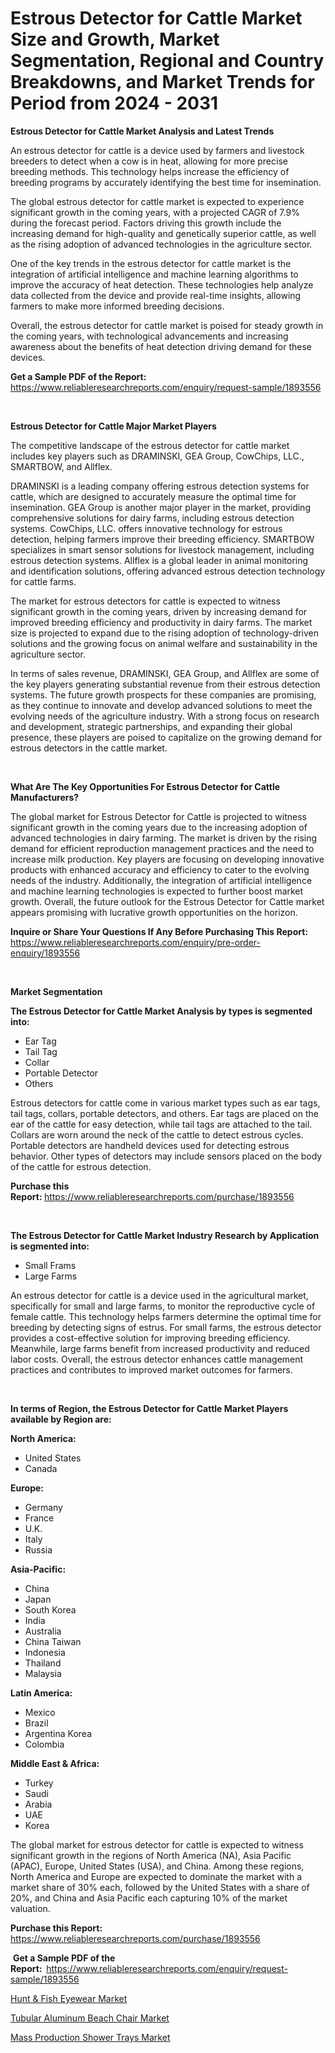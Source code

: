 <p><h1>Estrous Detector for Cattle Market Size and Growth, Market Segmentation, Regional and Country Breakdowns, and Market Trends for Period from 2024 -  2031</h1></p><p><strong>Estrous Detector for Cattle Market Analysis and Latest Trends</strong></p>
<p><p>An estrous detector for cattle is a device used by farmers and livestock breeders to detect when a cow is in heat, allowing for more precise breeding methods. This technology helps increase the efficiency of breeding programs by accurately identifying the best time for insemination.</p><p>The global estrous detector for cattle market is expected to experience significant growth in the coming years, with a projected CAGR of 7.9% during the forecast period. Factors driving this growth include the increasing demand for high-quality and genetically superior cattle, as well as the rising adoption of advanced technologies in the agriculture sector.</p><p>One of the key trends in the estrous detector for cattle market is the integration of artificial intelligence and machine learning algorithms to improve the accuracy of heat detection. These technologies help analyze data collected from the device and provide real-time insights, allowing farmers to make more informed breeding decisions.</p><p>Overall, the estrous detector for cattle market is poised for steady growth in the coming years, with technological advancements and increasing awareness about the benefits of heat detection driving demand for these devices.</p></p>
<p><strong>Get a Sample PDF of the Report:&nbsp;</strong> <a href="https://www.reliableresearchreports.com/enquiry/request-sample/1893556">https://www.reliableresearchreports.com/enquiry/request-sample/1893556</a></p>
<p>&nbsp;</p>
<p><strong>Estrous Detector for Cattle Major Market Players</strong></p>
<p><p>The competitive landscape of the estrous detector for cattle market includes key players such as DRAMINSKI, GEA Group, CowChips, LLC., SMARTBOW, and Allflex. </p><p>DRAMINSKI is a leading company offering estrous detection systems for cattle, which are designed to accurately measure the optimal time for insemination. GEA Group is another major player in the market, providing comprehensive solutions for dairy farms, including estrous detection systems. CowChips, LLC. offers innovative technology for estrous detection, helping farmers improve their breeding efficiency. SMARTBOW specializes in smart sensor solutions for livestock management, including estrous detection systems. Allflex is a global leader in animal monitoring and identification solutions, offering advanced estrous detection technology for cattle farms.</p><p>The market for estrous detectors for cattle is expected to witness significant growth in the coming years, driven by increasing demand for improved breeding efficiency and productivity in dairy farms. The market size is projected to expand due to the rising adoption of technology-driven solutions and the growing focus on animal welfare and sustainability in the agriculture sector.</p><p>In terms of sales revenue, DRAMINSKI, GEA Group, and Allflex are some of the key players generating substantial revenue from their estrous detection systems. The future growth prospects for these companies are promising, as they continue to innovate and develop advanced solutions to meet the evolving needs of the agriculture industry. With a strong focus on research and development, strategic partnerships, and expanding their global presence, these players are poised to capitalize on the growing demand for estrous detectors in the cattle market.</p></p>
<p>&nbsp;</p>
<p><strong>What Are The Key Opportunities For Estrous Detector for Cattle Manufacturers?</strong></p>
<p><p>The global market for Estrous Detector for Cattle is projected to witness significant growth in the coming years due to the increasing adoption of advanced technologies in dairy farming. The market is driven by the rising demand for efficient reproduction management practices and the need to increase milk production. Key players are focusing on developing innovative products with enhanced accuracy and efficiency to cater to the evolving needs of the industry. Additionally, the integration of artificial intelligence and machine learning technologies is expected to further boost market growth. Overall, the future outlook for the Estrous Detector for Cattle market appears promising with lucrative growth opportunities on the horizon.</p></p>
<p><strong>Inquire or Share Your Questions If Any Before Purchasing This Report:</strong> <a href="https://www.reliableresearchreports.com/enquiry/pre-order-enquiry/1893556">https://www.reliableresearchreports.com/enquiry/pre-order-enquiry/1893556</a></p>
<p>&nbsp;</p>
<p><strong>Market Segmentation</strong></p>
<p><strong>The Estrous Detector for Cattle Market Analysis by types is segmented into:</strong></p>
<p><ul><li>Ear Tag</li><li>Tail Tag</li><li>Collar</li><li>Portable Detector</li><li>Others</li></ul></p>
<p><p>Estrous detectors for cattle come in various market types such as ear tags, tail tags, collars, portable detectors, and others. Ear tags are placed on the ear of the cattle for easy detection, while tail tags are attached to the tail. Collars are worn around the neck of the cattle to detect estrous cycles. Portable detectors are handheld devices used for detecting estrous behavior. Other types of detectors may include sensors placed on the body of the cattle for estrous detection.</p></p>
<p><strong>Purchase this Report:&nbsp;</strong><a href="https://www.reliableresearchreports.com/purchase/1893556">https://www.reliableresearchreports.com/purchase/1893556</a></p>
<p>&nbsp;</p>
<p><strong>The Estrous Detector for Cattle Market Industry Research by Application is segmented into:</strong></p>
<p><ul><li>Small Frams</li><li>Large Farms</li></ul></p>
<p><p>An estrous detector for cattle is a device used in the agricultural market, specifically for small and large farms, to monitor the reproductive cycle of female cattle. This technology helps farmers determine the optimal time for breeding by detecting signs of estrus. For small farms, the estrous detector provides a cost-effective solution for improving breeding efficiency. Meanwhile, large farms benefit from increased productivity and reduced labor costs. Overall, the estrous detector enhances cattle management practices and contributes to improved market outcomes for farmers.</p></p>
<p>&nbsp;</p>
<p><strong>In terms of Region, the Estrous Detector for Cattle Market Players available by Region are:</strong></p>
<p>
    <p> <strong> North America: </strong>
        <ul>
            <li>United States</li>
            <li>Canada</li>
        </ul>
        </p> 
    <p> <strong> Europe: </strong>
        <ul>
            <li>Germany</li>
            <li>France</li>
            <li>U.K.</li>
            <li>Italy</li>
            <li>Russia</li>
        </ul>
        </p> 
    <p> <strong> Asia-Pacific: </strong>
        <ul>
            <li>China</li>
            <li>Japan</li>
            <li>South Korea</li>
            <li>India</li>
            <li>Australia</li>
            <li>China Taiwan</li>
            <li>Indonesia</li>
            <li>Thailand</li>
            <li>Malaysia</li>
        </ul>
        </p> 
    <p> <strong> Latin America: </strong>
        <ul>
            <li>Mexico</li>
            <li>Brazil</li>
            <li>Argentina Korea</li>
            <li>Colombia</li>
        </ul>
        </p> 
    <p> <strong> Middle East & Africa: </strong>
        <ul>
            <li>Turkey</li>
            <li>Saudi</li>
            <li>Arabia</li>
            <li>UAE</li>
            <li>Korea</li>
        </ul>
    </p>
    </p>
<p><p>The global market for estrous detector for cattle is expected to witness significant growth in the regions of North America (NA), Asia Pacific (APAC), Europe, United States (USA), and China. Among these regions, North America and Europe are expected to dominate the market with a market share of 30% each, followed by the United States with a share of 20%, and China and Asia Pacific each capturing 10% of the market valuation.</p></p>
<p><strong>Purchase this Report: </strong><a href="https://www.reliableresearchreports.com/purchase/1893556">https://www.reliableresearchreports.com/purchase/1893556</a></p>
<p>&nbsp;<strong>Get a Sample PDF of the Report:&nbsp;&nbsp;</strong><a href="https://www.reliableresearchreports.com/enquiry/request-sample/1893556">https://www.reliableresearchreports.com/enquiry/request-sample/1893556</a></p>
<p><strong></strong></p>
<p><p><a href="https://view.publitas.com/reportprime-1/hunt-fish-eyewear-market-size-market-trends-and-growth-outlook-forecasted-for-period-from-2024-to-2031/">Hunt & Fish Eyewear Market</a></p><p><a href="https://view.publitas.com/reportprime-1/tubular-aluminum-beach-chair-market-research-report-unlocks-analysis-on-the-market-financial-status-market-size-and-market-revenue-upto-2031/">Tubular Aluminum Beach Chair Market</a></p><p><a href="https://view.publitas.com/reportprime-1/mass-production-shower-trays-market-research-report-provides-critical-insights-that-can-help-shape-business-development-and-investment-strategies/">Mass Production Shower Trays Market</a></p></p>